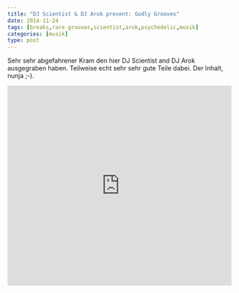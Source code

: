 ```yaml
---
title: "DJ Scientist & DJ Arok present: Godly Grooves"
date: 2014-11-24
tags: [breaks,rare grooves,scientist,arok,psychedelic,musik]
categories: [musik]
type: post
---
```

Sehr sehr abgefahrener Kram den hier DJ Scientist and DJ Arok ausgegraben haben. Teilweise echt sehr sehr gute Teile dabei. Der Inhalt, nunja ;-).


<iframe width="100%" height="450" scrolling="no" frameborder="no" src="https://w.soundcloud.com/player/?url=https%3A//api.soundcloud.com/tracks/1158498&amp;auto_play=false&amp;hide_related=false&amp;show_comments=true&amp;show_user=true&amp;show_reposts=false&amp;visual=true"></iframe>